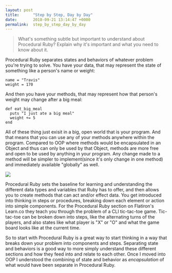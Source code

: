 ```yaml
---
layout: post
title:      "Step by Step, Day by Day"
date:       2018-09-21 13:14:47 +0000
permalink:  step_by_step_day_by_day
---
```



> What's something subtle but important to understand about Procedural Ruby? Explain why it's important and what you need to know about it.

Procedural Ruby separates states and behaviors of whatever problem you're trying to solve. You have your data, that may represent the state of something like a person's name or weight:
```
name = "Travis"
weight = 170
```
And then you have your methods, that may represent how that person's weight may change after a big meal:
```
def eat_big_meal
  puts "I just ate a big meal"
  weight += 5
end
```

All of these thing just exisit in a big, open world that is your program. And that means that you can use any of your methods anywhere within the program. Compared to OOP where methods would be encapsulated in an Object and thus can only be used by that Object, methods are more free and open to be used by anything in your program. Any change made to a method will be simpler to implement(since it's only change in one method) and immediately available "globally" as well. 

![](https://i.giphy.com/media/WoD6JZnwap6s8/200w_d.gif)

Procedural Ruby sets the baseline for learning and understanding the different data types and variables that Ruby has to offer, and then allows you to create methods that can act and/or effect data. You get introduced into thinking in steps or procedures, breaking down each element or action into simple components. For the Procedural Ruby section on Flatiron's Learn.co they teach you through the problem of a CLI tic-tac-toe game. Tic-tac-toe can be broken down into steps, like the alternating turns of the players, and also states like what player is "X" or "O" and what the game board looks like at the current time. 

So to start with Procedural Ruby is a great way to start thinking in a way that breaks down your problem into components and steps. Separating state and behaviors is a good way to more simply understand these different sections and how they feed into and relate to each other. Once I moved into OOP I understood the combining of state and behavior as *encapsulation* of what would have been separate in Procedural Ruby. 


